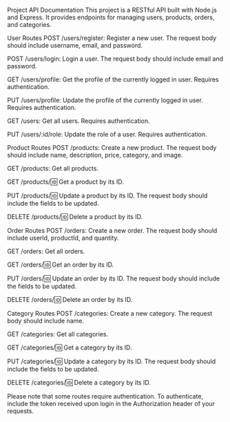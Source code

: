 Project API Documentation
This project is a RESTful API built with Node.js and Express. It provides endpoints for managing users, products, orders, and categories.

User Routes
POST /users/register: Register a new user. The request body should include username, email, and password.

POST /users/login: Login a user. The request body should include email and password.

GET /users/profile: Get the profile of the currently logged in user. Requires authentication.

PUT /users/profile: Update the profile of the currently logged in user. Requires authentication.

GET /users: Get all users. Requires authentication.

PUT /users/:id/role: Update the role of a user. Requires authentication.

Product Routes
POST /products: Create a new product. The request body should include name, description, price, category, and image.

GET /products: Get all products.

GET /products/:id: Get a product by its ID.

PUT /products/:id: Update a product by its ID. The request body should include the fields to be updated.

DELETE /products/:id: Delete a product by its ID.

Order Routes
POST /orders: Create a new order. The request body should include userId, productId, and quantity.

GET /orders: Get all orders.

GET /orders/:id: Get an order by its ID.

PUT /orders/:id: Update an order by its ID. The request body should include the fields to be updated.

DELETE /orders/:id: Delete an order by its ID.

Category Routes
POST /categories: Create a new category. The request body should include name.

GET /categories: Get all categories.

GET /categories/:id: Get a category by its ID.

PUT /categories/:id: Update a category by its ID. The request body should include the fields to be updated.

DELETE /categories/:id: Delete a category by its ID.

Please note that some routes require authentication. To authenticate, include the token received upon login in the Authorization header of your requests.
